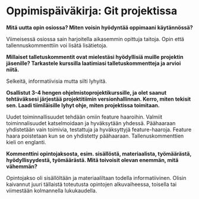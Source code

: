 # Oppimispäiväkirja: Git projektissa

__Mitä uutta opin osiossa? Miten voisin hyödyntää oppimaani käytännössä?__

Viimeisessä osiossa sain harjoitella aikasemmin opittuja taitoja. Opin että tallennuskommenttiin voi lisätä lisätietoja.

__Millaiset talletuskommentit ovat mielestäsi hyödyllisiä muille projektin jäsenille? Tarkastele kurssilla laatimiasi talletuskommentteja ja arvioi niitä.__

Selkeitä, informatiivisia mutta silti lyhyitä.

__Osallistut 3-4 hengen ohjelmistoprojektikurssille, ja olet saanut tehtäväksesi järjestää projektitiimin versionhallinnan. Kerro, miten tekisit sen. Laadi tiimiläisille lyhyt ohje, miten projektissa toimitaan.__

Uudet toiminnallisuudet tehdään omiin feature haaroihin. Valmiit toiminnalisuudet katselmoidaan ja hyväksytään yhdessä.
Päähaaraan yhdistetään vain toimivia, testattuja ja hyväksyttyjä feature-haaroja. Feature haara poistetaan kun se on yhdistetty päähaaraan.
Tallenuskommenttien kieli on englanti.

__Kommenttini opintojaksosta, esim. sisällöstä, materiaalista, työmäärästä, hyödyllisyydestä, työmäärästä. Mitä toivoisit olevan enemmän, mitä vähemmän?__

Opintojakso oli sisällöltään ja materiaaliltaan todella informatiivinen. Olisin kaivannut juuri tällaistä toteutusta opintojen alkuvaiheessa, toisella tai viimestään kolmannella lukukaudella. 